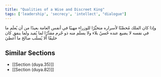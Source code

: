```yaml
---
title: "Qualities of a Wise and Discreet King"
tags: ['leadership', 'secrecy', 'intellect', "dialogue"]
---
```


 وإذا كان الملك مُحصِّنًا لأسراره متخيِّرًا للوزراء مهيبًا في أنفس العامة بعيدًا من أن يُعلَم ما في نفسه لا يضيع عنده حُسنُ بلاء ولا يسلَم منه ذو جُرم مقدِّرًا لما يُفيد ولما ينفق كان خليقًا ألا يُسلَب صالحَ ما أُعطيَ

## Similar Sections
- [[Section (duya.35)]]
 - [[Section (duya.82)]]
